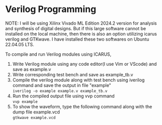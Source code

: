 # Verilog Programming

NOTE: I will be using Xilinx Vivado ML Edition 2024.2 version for analysis and synthesis of digital designs. But if this large software cannot be installed on the local machine, then there is also an option utilizing icarus verilog and GTKwave. I have installed these two softwares on Ubuntu 22.04.05 LTS. 

To compile and run Verilog modules using ICARUS,
1) Write Verilog module using any code editor(I use Vim or VScode) and save as example.v
2) Write corresponding test bench and save as example_tb.v
3) Compile the verilog module along with test bench using iverilog command and save the output in file "example" <br>
`iverilog -o example example.v example_tb.v`
4) Run the compiled output file using vvp command <br>
`vvp example`
5) To show the waveform, type the following command along with the dump file example.vcd <br>
`gtkwave example.vcd`
